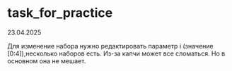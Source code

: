 # task_for_practice
23.04.2025


Для изменение набора нужно редактировать параметр i (значение [0:4]),несколько наборов есть.
Из-за капчи может все сломаться. Но в основном она не мешает.
